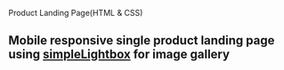 Product Landing Page(HTML &amp; CSS)

## Mobile responsive single product landing page using [simpleLightbox](https://simplelightbox.com/) for image gallery
